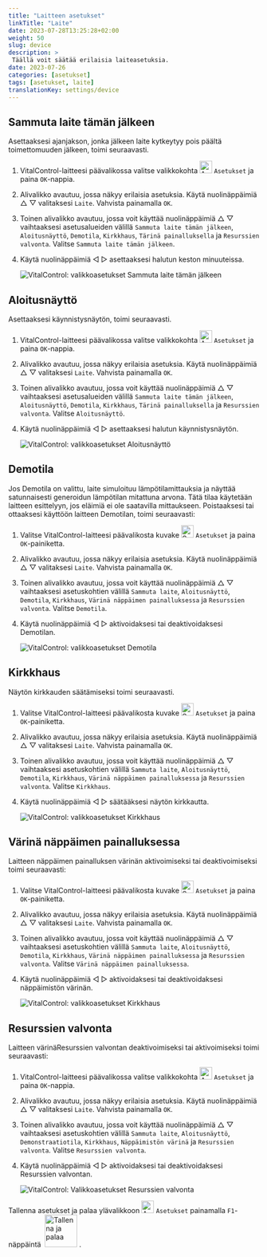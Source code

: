 ```yaml
---
title: "Laitteen asetukset"
linkTitle: "Laite"
date: 2023-07-28T13:25:28+02:00
weight: 50
slug: device
description: >
 Täällä voit säätää erilaisia laiteasetuksia.
date: 2023-07-26
categories: [asetukset]
tags: [asetukset, laite]
translationKey: settings/device
---
```

## Sammuta laite tämän jälkeen
Asettaaksesi ajanjakson, jonka jälkeen laite kytkeytyy pois päältä toimettomuuden jälkeen, toimi seuraavasti.

1. VitalControl-laitteesi päävalikossa valitse valikkokohta <img src="/icons/gear.svg" width="25" align="bottom" alt="Asetukset" /> `Asetukset` ja paina `OK`-nappia.

2. Alivalikko avautuu, jossa näkyy erilaisia asetuksia. Käytä nuolinäppäimiä △ ▽ valitaksesi `Laite`. Vahvista painamalla `OK`.

3. Toinen alivalikko avautuu, jossa voit käyttää nuolinäppäimiä △ ▽ vaihtaaksesi asetusalueiden välillä `Sammuta laite tämän jälkeen`, `Aloitusnäyttö`, `Demotila`, `Kirkkhaus`, `Tärinä painalluksella` ja `Resurssien valvonta`. Valitse `Sammuta laite tämän jälkeen`.

4. Käytä nuolinäppäimiä ◁ ▷ asettaaksesi halutun keston minuuteissa.

    ![VitalControl: valikkoasetukset Sammuta laite tämän jälkeen](../images/shutdowndeviceafter.png "Sammuta laite tämän jälkeen")

## Aloitusnäyttö

Asettaaksesi käynnistysnäytön, toimi seuraavasti.

1. VitalControl-laitteesi päävalikossa valitse valikkokohta <img src="/icons/gear.svg" width="25" align="bottom" alt="Asetukset" /> `Asetukset` ja paina `OK`-nappia.

2. Alivalikko avautuu, jossa näkyy erilaisia asetuksia. Käytä nuolinäppäimiä △ ▽ valitaksesi `Laite`. Vahvista painamalla `OK`.

3. Toinen alivalikko avautuu, jossa voit käyttää nuolinäppäimiä △ ▽ vaihtaaksesi asetusalueiden välillä `Sammuta laite tämän jälkeen`, `Aloitusnäyttö`, `Demotila`, `Kirkkhaus`, `Tärinä painalluksella` ja `Resurssien valvonta`. Valitse `Aloitusnäyttö`.

4. Käytä nuolinäppäimiä ◁ ▷ asettaaksesi halutun käynnistysnäytön.

    ![VitalControl: valikkoasetukset Aloitusnäyttö](../images/startupscreen.png "Aloitusnäyttö")

## Demotila

Jos Demotila on valittu, laite simuloituu lämpötilamittauksia ja näyttää satunnaisesti generoidun lämpötilan mitattuna arvona. Tätä tilaa käytetään laitteen esittelyyn, jos eläimiä ei ole saatavilla mittaukseen. Poistaaksesi tai ottaaksesi käyttöön laitteen Demotilan, toimi seuraavasti:

1. Valitse VitalControl-laitteesi päävalikosta kuvake <img src="/icons/gear.svg" width="25" align="bottom" alt="Settings" /> `Asetukset` ja paina `OK`-painiketta.

2. Alivalikko avautuu, jossa näkyy erilaisia asetuksia. Käytä nuolinäppäimiä △ ▽ valitaksesi `Laite`. Vahvista painamalla `OK`.

3. Toinen alivalikko avautuu, jossa voit käyttää nuolinäppäimiä △ ▽ vaihtaaksesi asetuskohtien välillä `Sammuta laite`, `Aloitusnäyttö`, `Demotila`, `Kirkkhaus`, `Värinä näppäimen painalluksessa` ja `Resurssien valvonta`. Valitse `Demotila`.

4. Käytä nuolinäppäimiä ◁ ▷ aktivoidaksesi tai deaktivoidaksesi Demotilan.

    ![VitalControl: valikkoasetukset Demotila](../images/demonstrationmode.png "Demotila")

## Kirkkhaus

Näytön kirkkauden säätämiseksi toimi seuraavasti.

1. Valitse VitalControl-laitteesi päävalikosta kuvake <img src="/icons/gear.svg" width="25" align="bottom" alt="Settings" /> `Asetukset` ja paina `OK`-painiketta.

2. Alivalikko avautuu, jossa näkyy erilaisia asetuksia. Käytä nuolinäppäimiä △ ▽ valitaksesi `Laite`. Vahvista painamalla `OK`.

3. Toinen alivalikko avautuu, jossa voit käyttää nuolinäppäimiä △ ▽ vaihtaaksesi asetuskohtien välillä `Sammuta laite`, `Aloitusnäyttö`, `Demotila`, `Kirkkhaus`, `Värinä näppäimen painalluksessa` ja `Resurssien valvonta`. Valitse `Kirkkhaus`.

4. Käytä nuolinäppäimiä ◁ ▷ säätääksesi näytön kirkkautta.

    ![VitalControl: valikkoasetukset Kirkkhaus](../images/displaybrightness.png "Kirkkhaus")

## Värinä näppäimen painalluksessa

Laitteen näppäimen painalluksen värinän aktivoimiseksi tai deaktivoimiseksi toimi seuraavasti:

1. Valitse VitalControl-laitteesi päävalikosta kuvake <img src="/icons/gear.svg" width="25" align="bottom" alt="Settings" /> `Asetukset` ja paina `OK`-painiketta.

2. Alivalikko avautuu, jossa näkyy erilaisia asetuksia. Käytä nuolinäppäimiä △ ▽ valitaksesi `Laite`. Vahvista painamalla `OK`.

3. Toinen alivalikko avautuu, jossa voit käyttää nuolinäppäimiä △ ▽ vaihtaaksesi asetuskohtien välillä `Sammuta laite`, `Aloitusnäyttö`, `Demotila`, `Kirkkhaus`, `Värinä näppäimen painalluksessa` ja `Resurssien valvonta`. Valitse `Värinä näppäimen painalluksessa`.

4. Käytä nuolinäppäimiä ◁ ▷ aktivoidaksesi tai deaktivoidaksesi näppäimistön värinän.

    ![VitalControl: valikkoasetukset Kirkkhaus](../images/vibrationonkeypress.png "Kirkkhaus")

## Resurssien valvonta

Laitteen värinäResurssien valvontan deaktivoimiseksi tai aktivoimiseksi toimi seuraavasti:

1. VitalControl-laitteesi päävalikossa valitse valikkokohta <img src="/icons/gear.svg" width="25" align="bottom" alt="Asetukset" /> `Asetukset` ja paina `OK`-nappia.

2. Alivalikko avautuu, jossa näkyy erilaisia asetuksia. Käytä nuolinäppäimiä △ ▽ valitaksesi `Laite`. Vahvista painamalla `OK`.

3. Toinen alivalikko avautuu, jossa voit käyttää nuolinäppäimiä △ ▽ vaihtaaksesi asetuskohtien välillä `Sammuta laite`, `Aloitusnäyttö`, `Demonstraatiotila`, `Kirkkhaus`, `Näppäimistön värinä` ja `Resurssien valvonta`. Valitse `Resurssien valvonta`.

4. Käytä nuolinäppäimiä ◁ ▷ aktivoidaksesi tai deaktivoidaksesi Resurssien valvontan.

    ![VitalControl: Valikkoasetukset Resurssien valvonta](../images/resourcemonitor.png "Resurssien valvonta")

Tallenna asetukset ja palaa ylävalikkoon <img src="/icons/gear.svg" width="25" align="bottom" alt="Asetukset" /> `Asetukset` painamalla `F1`-näppäintä &nbsp;<img src="/icons/footer/save_exit.svg" width="65" align="bottom" alt="Tallenna ja palaa" />&nbsp;.

